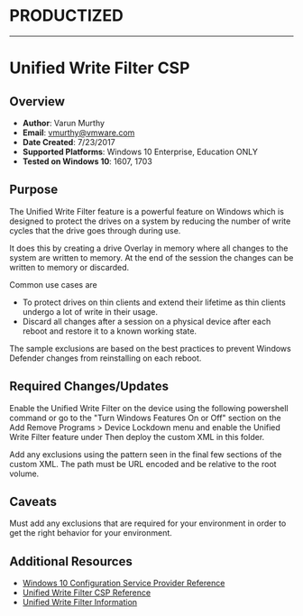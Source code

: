 # PRODUCTIZED #

----------

# Unified Write Filter CSP

## Overview
- **Author**: Varun Murthy
- **Email**: vmurthy@vmware.com
- **Date Created**: 7/23/2017
- **Supported Platforms**: Windows 10 Enterprise, Education ONLY
- **Tested on Windows 10**: 1607, 1703

## Purpose 
The Unified Write Filter feature is a powerful feature on Windows which is designed to protect the drives on a system by reducing the number of write cycles that the drive goes through during use.

It does this by creating a drive Overlay in memory where all changes to the system are written to memory. At the end of the session the changes can be written to memory or discarded.

Common use cases are

- To protect drives on thin clients and extend their lifetime as thin clients undergo a lot of write in their usage. 
- Discard all changes after a session on a physical device after each reboot and restore it to a known working state.
	
The sample exclusions are based on the best practices to prevent Windows Defender changes from reinstalling on each reboot.

## Required Changes/Updates
Enable the Unified Write Filter on the device using the following powershell command or go to the "Turn Windows Features On or Off" section on the Add Remove Programs > Device Lockdown menu and enable the Unified Write Filter feature under 
Then deploy the custom XML in this folder. 

Add any exclusions using the pattern seen in the final few sections of the custom XML. The path must be URL encoded and be relative to the root volume.

## Caveats
Must add any exclusions that are required for your environment in order to get the right behavior for your environment.

## Additional Resources
* [Windows 10 Configuration Service Provider Reference](http://aka.ms/CSPList)
* [Unified Write Filter CSP Reference](https://docs.microsoft.com/en-us/windows/client-management/mdm/unifiedwritefilter-csp)
* [Unified Write Filter Information](https://docs.microsoft.com/en-us/windows-hardware/customize/enterprise/unified-write-filter)